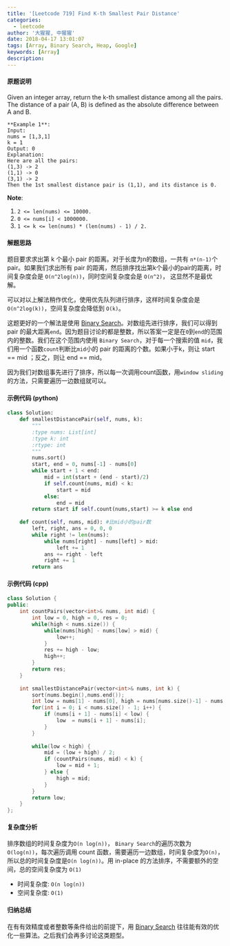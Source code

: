 ```yaml
---
title: '[Leetcode 719] Find K-th Smallest Pair Distance'
categories:
  - leetcode
author: '大猩猩, 中猩猩'
date: 2018-04-17 13:01:07
tags: [Array, Binary Search, Heap, Google]
keywords: [Array]
description:
---
```


#### 原题说明
Given an integer array, return the k-th smallest distance among all the pairs. The distance of a pair (A, B) is defined as the absolute difference between A and B.

	**Example 1**:
	Input:
	nums = [1,3,1]
	k = 1
	Output: 0 
	Explanation:
	Here are all the pairs:
	(1,3) -> 2
	(1,1) -> 0
	(3,1) -> 2
	Then the 1st smallest distance pair is (1,1), and its distance is 0.

**Note**:

 1. `2 <= len(nums) <= 10000.`
 2. `0 <= nums[i] < 1000000.`
 3. `1 <= k <= len(nums) * (len(nums) - 1) / 2.`


#### 解题思路
题目要求求出第 k 个最小 pair 的距离。对于长度为n的数组，一共有 `n*(n-1)`个pair。如果我们求出所有 pair 的距离，然后排序找出第k个最小的pair的距离，时间复杂度会是 `O(n^2log(n))`，同时空间复杂度会是 `O(n^2)`， 这显然不是最优解。

可以对以上解法稍作优化，使用优先队列进行排序，这样时间复杂度会是`O(n^2log(k))`，空间复杂度会降低到 `O(k)`。

这题更好的一个解法是使用 [Binary Search](\tags\Binary-Search)。对数组先进行排序，我们可以得到 pair 的最大距离`end`。因为题目讨论的都是整数，所以答案一定是在`0`到`end`的范围内的整数。我们在这个范围内使用 `Binary Search`，对于每一个搜索的值 `mid`，我们用一个函数`count`判断比`mid`小的 pair 的距离的个数。如果小于k，则让 start == mid ；反之，则让 end == mid。

因为我们对数组事先进行了排序，所以每一次调用count函数，用`window sliding`的方法，只需要遍历一边数组就可以。

#### 示例代码 (python)
```python
class Solution:
    def smallestDistancePair(self, nums, k):
        """
        :type nums: List[int]
        :type k: int
        :rtype: int
        """
        nums.sort()
        start, end = 0, nums[-1] - nums[0]
        while start + 1 < end:
            mid = int(start + (end - start)/2)
            if self.count(nums, mid) < k:
                start = mid
            else:
                end = mid
        return start if self.count(nums,start) >= k else end
    
    def count(self, nums, mid): #比mid小的pair数
        left, right, ans = 0, 0, 0
        while right != len(nums):
            while nums[right] - nums[left] > mid:
                left += 1
            ans += right - left
            right += 1
        return ans
```
#### 示例代码 (cpp)
```cpp
class Solution {
public:
    int countPairs(vector<int>& nums, int mid) {
        int low = 0, high = 0, res = 0;
        while(high < nums.size()) {
            while(nums[high] - nums[low] > mid) {
                low++;
            }
            res += high - low;
            high++;
        }
        return res;
    }
    
    int smallestDistancePair(vector<int>& nums, int k) {
        sort(nums.begin(),nums.end());
        int low = nums[1] - nums[0], high = nums[nums.size()-1] - nums[0], mid;
        for(int i = 0; i < nums.size() - 1; i++) {
            if (nums[i + 1] - nums[i] < low) {
                low  = nums[i + 1] - nums[i];
            }
        }
        
        while(low < high) {
            mid = (low + high) / 2;
            if (countPairs(nums, mid) < k) {
                low = mid + 1;
            } else {
                high = mid;
            }
        }
        return low;
    }
};
```

#### 复杂度分析
排序数组的时间复杂度为`O(n log(n))`， `Binary Search`的遍历次数为`O(log(n))`，每次遍历调用 count 函数，需要遍历一边数组，时间复杂度为`O(n)`， 所以总的时间复杂度是`O(n log(n))`。用 in-place 的方法排序，不需要额外的空间，总的空间复杂度为 `O(1)`

- 时间复杂度: `O(n log(n))` 
- 空间复杂度: `O(1)`

#### 归纳总结
在有有效精度或者整数等条件给出的前提下，用 [Binary Search](\tags\Binary-Search) 往往能有效的优化一些算法。之后我们会再多讨论这类题型。
